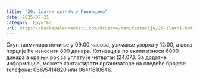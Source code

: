 ```yaml
---
title: "26. Златни котлић у Пивницама"
date: 2025-07-21
category: Друштво
url: https://backapalankavesti.com/drustvo/manifestacije/26-zlatni-kotlic-u-pivnicama/
---
```


Скуп такмичара почиње у 09:00 часова, узимање узорка у 12:00, а цена порције ће износити 800 динара. Котизација по екипи износи 6000 динара а крајњи рок за уплату је четвртак (24.07.). За додатне информације, можете контактирати организаторе на следеће бројеве телефона: 066/5414820 или 064/1610646.
